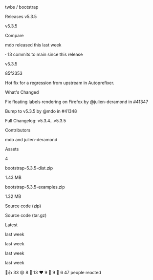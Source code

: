 twbs /
bootstrap

Releases v5.3.5

v5.3.5

Compare

mdo released this last week

· 13 commits to main since this release

v5.3.5

85f2353

Hot fix for a regression from upstream in Autoprefixer.

What's Changed

Fix floating labels rendering on Firefox by @julien-deramond in #41347

Bump to v5.3.5 by @mdo in #41348

Full Changelog:  v5.3.4...v5.3.5

Contributors

mdo and julien-deramond

Assets

4

bootstrap-5.3.5-dist.zip

1.43 MB

bootstrap-5.3.5-examples.zip

1.32 MB

Source code (zip)

Source code (tar.gz)

Latest

last week

last week

last week

last week

👍 33 😄 8 🎉 13 ❤ 9 🚀 9 👀 6 47 people reacted